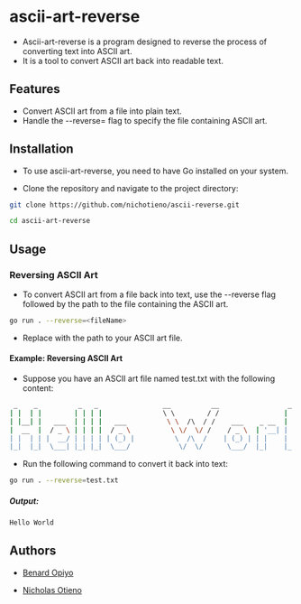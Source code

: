 # ascii-art-reverse

* Ascii-art-reverse is a program designed to reverse the process of converting text into ASCII art. 
* It  is a tool to convert ASCII art back into readable text. 

## Features

* Convert ASCII art from a file into plain text.
* Handle the --reverse=<fileName> flag to specify the file containing ASCII art.

## Installation

* To use ascii-art-reverse, you need to have Go installed on your system.

* Clone the repository and navigate to the project directory:

```bash
git clone https://github.com/nichotieno/ascii-reverse.git
```

```bash
cd ascii-art-reverse
```

## Usage

### Reversing ASCII Art

* To convert ASCII art from a file back into text, use the --reverse flag followed by the path to the file containing the ASCII art.

```bash
go run . --reverse=<fileName>
```

* Replace <fileName> with the path to your ASCII art file.

#### Example: Reversing ASCII Art

* Suppose you have an ASCII art file named test.txt with the following content:


```bash
 _    _          _   _                __          __                 _       _  
| |  | |        | | | |               \ \        / /                | |     | | 
| |__| |   ___  | | | |   ___          \ \  /\  / /    ___    _ __  | |   __| | 
|  __  |  / _ \ | | | |  / _ \          \ \/  \/ /    / _ \  | '__| | |  / _` | 
| |  | | |  __/ | | | | | (_) |          \  /\  /    | (_) | | |    | | | (_| | 
|_|  |_|  \___| |_| |_|  \___/            \/  \/      \___/  |_|    |_|  \__,_| 


```

* Run the following command to convert it back into text:

```bash
go run . --reverse=test.txt
```

##### Output:

```bash
Hello World
```

## Authors

* [Benard Opiyo](https://learn.zone01kisumu.ke/git/beopiyo)

* [Nicholas Otieno](https://learn.zone01kisumu.ke/git/nichotieno)
